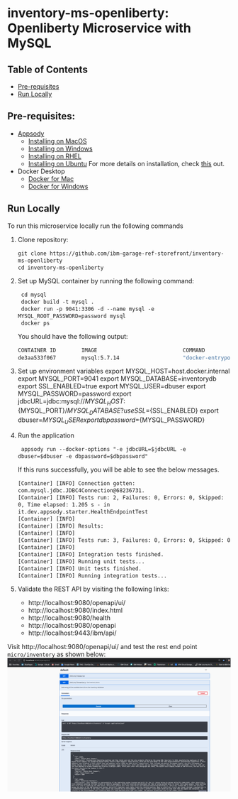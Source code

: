 # inventory-ms-openliberty: Openliberty Microservice with MySQL

## Table of Contents

* [Pre-requisites](#pre-requisites)
* [Run Locally](#run-locally)

## Pre-requisites:
* [Appsody](https://appsody.dev/)
    + [Installing on MacOS](https://appsody.dev/docs/installing/macos)
    + [Installing on Windows](https://appsody.dev/docs/installing/windows)
    + [Installing on RHEL](https://appsody.dev/docs/installing/rhel)
    + [Installing on Ubuntu](https://appsody.dev/docs/installing/ubuntu)
For more details on installation, check [this](https://appsody.dev/docs/installing/installing-appsody/) out.
* Docker Desktop
    + [Docker for Mac](https://docs.docker.com/docker-for-mac/)
    + [Docker for Windows](https://docs.docker.com/docker-for-windows/)
    
    
## Run Locally
To run this microservice locally run the following commands
1. Clone repository: 
      ```
      git clone https://github.com/ibm-garage-ref-storefront/inventory-ms-openliberty
      cd inventory-ms-openliberty
      ```
2. Set up MySQL container by running the following command:
      ```
       cd mysql
       docker build -t mysql .
       docker run -p 9041:3306 -d --name mysql -e MYSQL_ROOT_PASSWORD=password mysql
       docker ps
      ```
   You should have the following output:
   ```bash
   CONTAINER ID        IMAGE                           COMMAND                  CREATED             STATUS              PORTS                                                                    NAMES
   de3aa533f067        mysql:5.7.14                    "docker-entrypoint.s…"   27 hours ago        Up 27 hours         0.0.0.0:9041->3306/tcp   
   ```
3. Set up environment variables
    export MYSQL_HOST=host.docker.internal
    export MYSQL_PORT=9041
    export MYSQL_DATABASE=inventorydb 
    export SSL_ENABLED=true 
    export MYSQL_USER=dbuser 
    export MYSQL_PASSWORD=password
    export jdbcURL=jdbc:mysql://${MYSQL_HOST}:${MYSQL_PORT}/${MYSQL_DATABASE}?useSSL=${SSL_ENABLED}
    export dbuser=${MYSQL_USER}
    export dbpassword=${MYSQL_PASSWORD}
4. Run the application
    ```
     appsody run --docker-options "-e jdbcURL=$jdbcURL -e dbuser=$dbuser -e dbpassword=$dbpassword"
    ```
   If this runs successfully, you will be able to see the below messages.
    
    ```
    [Container] [INFO] Connection gotten: com.mysql.jdbc.JDBC4Connection@68236731.
    [Container] [INFO] Tests run: 2, Failures: 0, Errors: 0, Skipped: 0, Time elapsed: 1.205 s - in it.dev.appsody.starter.HealthEndpointTest
    [Container] [INFO] 
    [Container] [INFO] Results:
    [Container] [INFO] 
    [Container] [INFO] Tests run: 3, Failures: 0, Errors: 0, Skipped: 0
    [Container] [INFO] 
    [Container] [INFO] Integration tests finished.
    [Container] [INFO] Running unit tests...
    [Container] [INFO] Unit tests finished.
    [Container] [INFO] Running integration tests...
    ```
5. Validate the REST API by visiting the following links:
    - http://localhost:9080/openapi/ui/
    - http://localhost:9080/index.html
    - http://localhost:9080/health
    - http://localhost:9080/openapi
    - http://localhost:9443/ibm/api/

Visit http://localhost:9080/openapi/ui/ and test the rest end point `micro/inventory`
as shown below:
![](./images/openapi-ui.png)
